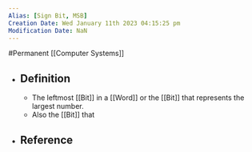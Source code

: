 ```yaml
---
Alias: [Sign Bit, MSB]
Creation Date: Wed January 11th 2023 04:15:25 pm 
Modification Date: NaN
---
```

#Permanent [[Computer Systems]]

- ## Definition
	- The leftmost [[Bit]] in a [[Word]] or the [[Bit]] that represents the largest number.
	- Also the [[Bit]] that 
- ## Reference